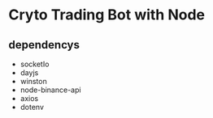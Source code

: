 # Cryto Trading Bot with Node

## dependencys

- socketIo
- dayjs
- winston
- node-binance-api
- axios
- dotenv
